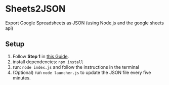 # Sheets2JSON

Export Google Spreadsheets as JSON (using Node.js and the google sheets api)

## Setup

1. Follow **Step 1** in [this Guide](https://developers.google.com/sheets/api/quickstart/nodejs).
2. install dependencies: `npm install`
3. run: `node index.js` and follow the instructions in the terminal
4. (Optional) run `node launcher.js` to update the JSON file every five minutes.
